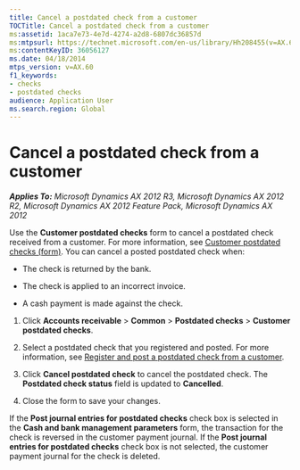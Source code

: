 ```yaml
---
title: Cancel a postdated check from a customer
TOCTitle: Cancel a postdated check from a customer
ms:assetid: 1aca7e73-4e7d-4274-a2d8-6807dc36857d
ms:mtpsurl: https://technet.microsoft.com/en-us/library/Hh208455(v=AX.60)
ms:contentKeyID: 36056127
ms.date: 04/18/2014
mtps_version: v=AX.60
f1_keywords:
- checks
- postdated checks
audience: Application User
ms.search.region: Global
---
```


# Cancel a postdated check from a customer 


_**Applies To:** Microsoft Dynamics AX 2012 R3, Microsoft Dynamics AX 2012 R2, Microsoft Dynamics AX 2012 Feature Pack, Microsoft Dynamics AX 2012_

Use the **Customer postdated checks** form to cancel a postdated check received from a customer. For more information, see [Customer postdated checks (form)](https://technet.microsoft.com/en-us/library/hh227493\(v=ax.60\)). You can cancel a posted postdated check when:

  - The check is returned by the bank.

  - The check is applied to an incorrect invoice.

  - A cash payment is made against the check.

<!-- end list -->

1.  Click **Accounts receivable** \> **Common** \> **Postdated checks** \> **Customer postdated checks**.

2.  Select a postdated check that you registered and posted. For more information, see [Register and post a postdated check from a customer](register-and-post-a-postdated-check-from-a-customer.md).

3.  Click **Cancel postdated check** to cancel the postdated check. The **Postdated check status** field is updated to **Cancelled**.

4.  Close the form to save your changes.

If the **Post journal entries for postdated checks** check box is selected in the **Cash and bank management parameters** form, the transaction for the check is reversed in the customer payment journal. If the **Post journal entries for postdated checks** check box is not selected, the customer payment journal for the check is deleted.

  


